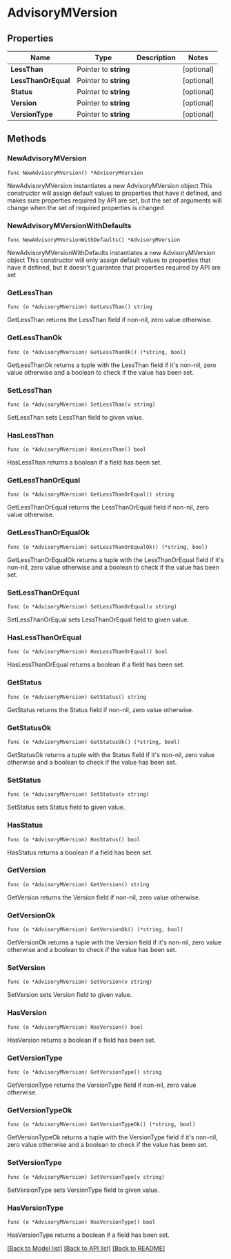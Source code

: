 # AdvisoryMVersion

## Properties

Name | Type | Description | Notes
------------ | ------------- | ------------- | -------------
**LessThan** | Pointer to **string** |  | [optional] 
**LessThanOrEqual** | Pointer to **string** |  | [optional] 
**Status** | Pointer to **string** |  | [optional] 
**Version** | Pointer to **string** |  | [optional] 
**VersionType** | Pointer to **string** |  | [optional] 

## Methods

### NewAdvisoryMVersion

`func NewAdvisoryMVersion() *AdvisoryMVersion`

NewAdvisoryMVersion instantiates a new AdvisoryMVersion object
This constructor will assign default values to properties that have it defined,
and makes sure properties required by API are set, but the set of arguments
will change when the set of required properties is changed

### NewAdvisoryMVersionWithDefaults

`func NewAdvisoryMVersionWithDefaults() *AdvisoryMVersion`

NewAdvisoryMVersionWithDefaults instantiates a new AdvisoryMVersion object
This constructor will only assign default values to properties that have it defined,
but it doesn't guarantee that properties required by API are set

### GetLessThan

`func (o *AdvisoryMVersion) GetLessThan() string`

GetLessThan returns the LessThan field if non-nil, zero value otherwise.

### GetLessThanOk

`func (o *AdvisoryMVersion) GetLessThanOk() (*string, bool)`

GetLessThanOk returns a tuple with the LessThan field if it's non-nil, zero value otherwise
and a boolean to check if the value has been set.

### SetLessThan

`func (o *AdvisoryMVersion) SetLessThan(v string)`

SetLessThan sets LessThan field to given value.

### HasLessThan

`func (o *AdvisoryMVersion) HasLessThan() bool`

HasLessThan returns a boolean if a field has been set.

### GetLessThanOrEqual

`func (o *AdvisoryMVersion) GetLessThanOrEqual() string`

GetLessThanOrEqual returns the LessThanOrEqual field if non-nil, zero value otherwise.

### GetLessThanOrEqualOk

`func (o *AdvisoryMVersion) GetLessThanOrEqualOk() (*string, bool)`

GetLessThanOrEqualOk returns a tuple with the LessThanOrEqual field if it's non-nil, zero value otherwise
and a boolean to check if the value has been set.

### SetLessThanOrEqual

`func (o *AdvisoryMVersion) SetLessThanOrEqual(v string)`

SetLessThanOrEqual sets LessThanOrEqual field to given value.

### HasLessThanOrEqual

`func (o *AdvisoryMVersion) HasLessThanOrEqual() bool`

HasLessThanOrEqual returns a boolean if a field has been set.

### GetStatus

`func (o *AdvisoryMVersion) GetStatus() string`

GetStatus returns the Status field if non-nil, zero value otherwise.

### GetStatusOk

`func (o *AdvisoryMVersion) GetStatusOk() (*string, bool)`

GetStatusOk returns a tuple with the Status field if it's non-nil, zero value otherwise
and a boolean to check if the value has been set.

### SetStatus

`func (o *AdvisoryMVersion) SetStatus(v string)`

SetStatus sets Status field to given value.

### HasStatus

`func (o *AdvisoryMVersion) HasStatus() bool`

HasStatus returns a boolean if a field has been set.

### GetVersion

`func (o *AdvisoryMVersion) GetVersion() string`

GetVersion returns the Version field if non-nil, zero value otherwise.

### GetVersionOk

`func (o *AdvisoryMVersion) GetVersionOk() (*string, bool)`

GetVersionOk returns a tuple with the Version field if it's non-nil, zero value otherwise
and a boolean to check if the value has been set.

### SetVersion

`func (o *AdvisoryMVersion) SetVersion(v string)`

SetVersion sets Version field to given value.

### HasVersion

`func (o *AdvisoryMVersion) HasVersion() bool`

HasVersion returns a boolean if a field has been set.

### GetVersionType

`func (o *AdvisoryMVersion) GetVersionType() string`

GetVersionType returns the VersionType field if non-nil, zero value otherwise.

### GetVersionTypeOk

`func (o *AdvisoryMVersion) GetVersionTypeOk() (*string, bool)`

GetVersionTypeOk returns a tuple with the VersionType field if it's non-nil, zero value otherwise
and a boolean to check if the value has been set.

### SetVersionType

`func (o *AdvisoryMVersion) SetVersionType(v string)`

SetVersionType sets VersionType field to given value.

### HasVersionType

`func (o *AdvisoryMVersion) HasVersionType() bool`

HasVersionType returns a boolean if a field has been set.


[[Back to Model list]](../README.md#documentation-for-models) [[Back to API list]](../README.md#documentation-for-api-endpoints) [[Back to README]](../README.md)


